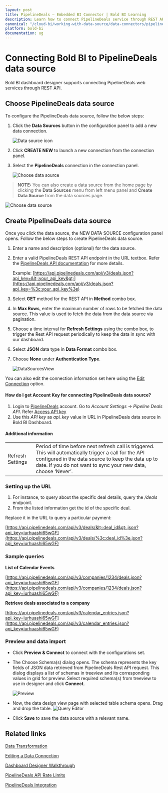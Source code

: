 ```yaml
---
layout: post
title: PipelineDeals – Embedded BI Connector | Bold BI Learning
description: Learn how to connect PipelineDeals service through REST API endpoint with Bold BI Embedded and create data source.
canonical: "/cloud-bi/working-with-data-source/data-connectors/pipeline-deals/"
platform: bold-bi
documentation: ug
---
```


# Connecting Bold BI to PipelineDeals data source
Bold BI dashboard designer supports connecting PipelineDeals web services through REST API. 

## Choose PipelineDeals data source
To configure the PipelineDeals data source, follow the below steps:
1. Click the **Data Sources** button in the configuration panel to add a new data connection.

   ![Data source icon](/static/assets/embedded/working-with-datasource/data-connectors/images/common/DataSourcesIcon.png)

2. Click **CREATE NEW** to launch a new connection from the connection panel.
3. Select the **PipelineDeals** connection in the connection panel.

   ![Choose data source](/static/assets/embedded/working-with-datasource/data-connectors/images/PipelineDeals/ChooseDS.png)

> **NOTE:**  You can also create a data source from the home page by clicking the **Data Sources** menu from left menu panel and **Create Data Source** from the data sources page.

   ![Choose data source](/static/assets/embedded/working-with-datasource/data-connectors/images/PipelineDeals/ChooseDS_Server.png)


## Create PipelineDeals data source
Once you click the data source, the NEW DATA SOURCE configuration panel opens. Follow the below steps to create PipelineDeals data source.
1. Enter a name and description (optional) for the data source.
2. Enter a valid PipelineDeals REST API endpoint in the URL textbox. Refer the [PipelineDeals API documentation](https://app.pipelinedeals.com/api/docs) for more details.

    Example: [https://api.pipelinedeals.com/api/v3/deals.json?api_key=&lt;:your_api_key&gt;](https://api.pipelinedeals.com/api/v3/deals.json?api_key=%3c:your_api_key%3e)    

3. Select **GET** method for the REST API in **Method** combo box.
4. In **Max Rows**, enter the maximum number of rows to be fetched the data source. This value is used to fetch the data from the data source via pagination.
5. Choose a time interval for **Refresh Settings** using the combo box, to trigger the Rest API request periodically to keep the data in sync with our dashboard.  
6. Select **JSON** data type in **Data Format** combo box.
7. Choose **None** under **Authentication Type**.

    ![DataSourcesView](/static/assets/embedded/working-with-datasource/data-connectors/images/PipelineDeals/DataSourcesView.png)

You can also edit the connection information set here using the [Edit Connection](/embedded-bi/working-with-data-source/editing-a-data-connection/) option.

#### How do I get Account Key for connecting PipelineDeals data source?
1. Login to [PipelineDeals](https://app.pipelinedeals.com/login) account. Go to *Account Settings -> Pipeline Deals API*. Refer [Access API key](https://help.pipelinedeals.com/article/474-how-do-i-find-my-api-key)
2. Use this *API key* as *api_key* value in URL in PipelineDeals data source in Bold BI Dashboard.

#### Additional information
<table width="600">
<tr>
<td>
Refresh Settings
</td>
<td>
Period of time before next refresh call is triggered. This will automatically trigger a call for the API configured in the data source to keep the data up to date. If you do not want to sync your new data, choose ‘Never’.
</td>
</tr>
</table>

### Setting up the URL

1. For instance, to query about the specific deal details, query the <i>/deals</i> endpoint.
2. From the listed information get the id of the specific deal.

Replace it in the URL to query a particular payment:

[https://api.pipelinedeals.com/api/v3/deals/&lt;:deal_id&gt;.json?api_key=iurhuashi65wGF](https://api.pipelinedeals.com/api/v3/deals/%3c:deal_id%3e.json?api_key=iurhuashi65wGF) 

### Sample queries
**List of Calendar Events**

[https://api.pipelinedeals.com/api/v3/companies/1234/deals.json?api_key=iurhuashi65wGF](https://api.pipelinedeals.com/api/v3/companies/1234/deals.json?api_key=iurhuashi65wGF) 

**Retrieve deals associated to a company**

[https://api.pipelinedeals.com/api/v3/calendar_entries.json?api_key=iurhuashi65wGF](https://api.pipelinedeals.com/api/v3/calendar_entries.json?api_key=iurhuashi65wGF) 

### Preview and data import
* Click **Preview & Connect** to connect with the configurations set.
* The Choose Schema(s) dialog opens. The schema represents the key fields of JSON data retrieved from PipelineDeals Rest API request. This dialog displays a list of schemas in treeview and its corresponding values in grid for preview. Select required schema(s) from treeview to use in designer and click **Connect**.

   ![Preview](/static/assets/embedded/working-with-datasource/data-connectors/images/common/Preview.png)

* Now, the data design view page with selected table schema opens. Drag and drop the table.
   ![Query Editor](/static/assets/embedded/working-with-datasource/data-connectors/images/common/QueryEditor.png)

* Click **Save** to save the data source with a relevant name.

## Related links
[Data Transformation](/embedded-bi/working-with-data-source/transforming-data/joining-table/)

[Editing a Data Connection](/embedded-bi/working-with-data-source/editing-a-data-connection/)   

[Dashboard Designer Walkthrough](/embedded-bi/getting-started/quick-start/)

[PipelineDeals API Rate Limits](https://app.pipelinedeals.com/api/docs/request_response)

[PipelineDeals Integration](https://www.boldbi.com/integrations/pipelinedeals?utm_source=syncfusion&utm_medium=documentation&utm_campaign=boldbipipelinedealsintegration)
